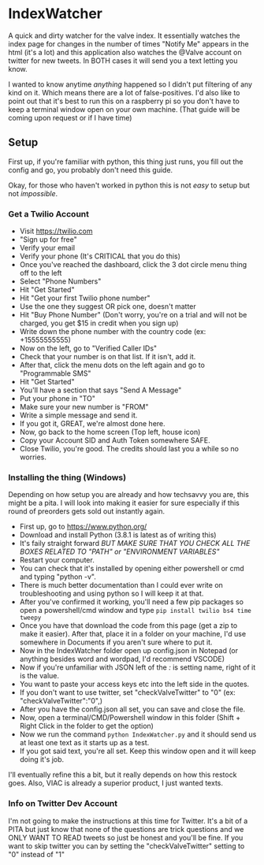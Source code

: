 # IndexWatcher
A quick and dirty watcher for the valve index. It essentially watches the index page for changes in the number of times "Notify Me" appears in the html (it's a lot) and this application also watches the @Valve account on twitter for new tweets. In BOTH cases it will send you a text letting you know.

I wanted to know anytime _anything_ happened so I didn't put filtering of any kind on it. Which means there are a lot of false-positives. I'd also like to point out that it's best to run this on a raspberry pi so you don't have to keep a terminal window open on your own machine. (That guide will be coming upon request or if I have time)

## Setup 
First up, if you're familiar with python, this thing just runs, you fill out the config and go, you probably don't need this guide.

Okay, for those who haven't worked in python this is not _easy_ to setup but not *impossible*.

### Get a Twilio Account
- Visit https://twilio.com
- "Sign up for free"
- Verify your email
- Verify your phone (It's CRITICAL that you do this)
- Once you've reached the dashboard, click the 3 dot circle menu thing off to the left
- Select "Phone Numbers" 
- Hit "Get Started" 
- Hit "Get your first Twilio phone number"
- Use the one they suggest OR pick one, doesn't matter
- Hit "Buy Phone Number" (Don't worry, you're on a trial and will not be charged, you get $15 in credit when you sign up)
- Write down the phone number with the country code (ex: +15555555555)
- Now on the left, go to "Verified Caller IDs" 
- Check that your number is on that list. If it isn't, add it.
- After that, click the menu dots on the left again and go to "Programmable SMS"
- Hit "Get Started" 
- You'll have a section that says "Send A Message" 
- Put your phone in "TO"
- Make sure your new number is "FROM" 
- Write a simple message and send it.
- If you got it, GREAT, we're almost done here.
- Now, go back to the home screen (Top left, house icon)
- Copy your Account SID and Auth Token somewhere SAFE. 
- Close Twilio, you're good. The credits should last you a while so no worries.


### Installing the thing (Windows)
Depending on how setup you are already and how techsavvy you are, this might be a pita. I will look into making it easier for sure especially if this round of preorders gets sold out instantly again. 

- First up, go to https://www.python.org/
- Download and install Python (3.8.1 is latest as of writing this)
- It's faily straight forward *BUT MAKE SURE THAT YOU CHECK ALL THE BOXES RELATED TO "PATH" or "ENVIRONMENT VARIABLES"*
- Restart your computer.
- You can check that it's installed by opening either powershell or cmd and typing "python -v". 
- There is much better documentation than I could ever write on troubleshooting and using python so I will keep it at that.
- After you've confirmed it working, you'll need a few pip packages so open a powershell/cmd window and type `pip install twilio bs4 time tweepy`
- Once you have that download the code from this page (get a zip to make it easier). After that, place it in a folder on your machine, I'd use somewhere in Documents if you aren't sure where to put it. 
- Now in the IndexWatcher folder open up config.json in Notepad (or anything besides word and wordpad, I'd recommend VSCODE)
- Now if you're unfamiliar with JSON left of the _:_ is setting name, right of it is the value. 
- You want to paste your access keys etc into the left side in the quotes. 
- If you don't want to use twitter, set "checkValveTwitter" to "0" (ex: "checkValveTwitter":"0",)
- After you have the config.json all set, you can save and close the file.
- Now, open a terminal/CMD/Powershell window in this folder (Shift + Right Click in the folder to get the option)
- Now we run the command `python IndexWatcher.py` and it should send us at least one text as it starts up as a test. 
- If you got said text, you're all set. Keep this window open and it will keep doing it's job. 

I'll eventually refine this a bit, but it really depends on how this restock goes. Also, VIAC is already a superior product, I just wanted texts. 


### Info on Twitter Dev Account
I'm not going to make the instructions at this time for Twitter. It's a bit of a PITA but just know that none of the questions are trick questions and we ONLY WANT TO READ tweets so just be honest and you'll be fine. If you want to skip twitter you can by setting the "checkValveTwitter" setting to "0" instead of "1"
